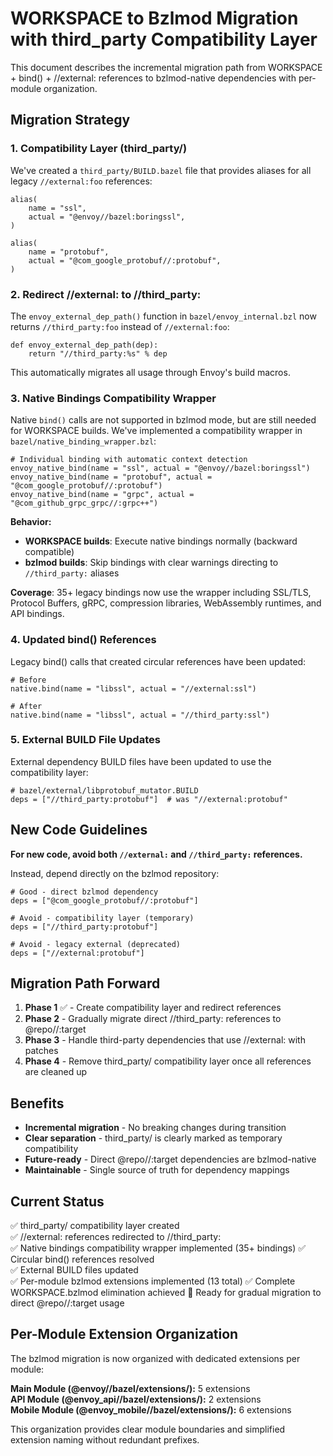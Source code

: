 # WORKSPACE to Bzlmod Migration with third_party Compatibility Layer

This document describes the incremental migration path from WORKSPACE + bind() + //external: references to bzlmod-native dependencies with per-module organization.

## Migration Strategy

### 1. Compatibility Layer (third_party/)

We've created a `third_party/BUILD.bazel` file that provides aliases for all legacy `//external:foo` references:

```starlark
alias(
    name = "ssl",
    actual = "@envoy//bazel:boringssl",
)

alias(
    name = "protobuf",
    actual = "@com_google_protobuf//:protobuf", 
)
```

### 2. Redirect //external: to //third_party:

The `envoy_external_dep_path()` function in `bazel/envoy_internal.bzl` now returns `//third_party:foo` instead of `//external:foo`:

```starlark
def envoy_external_dep_path(dep):
    return "//third_party:%s" % dep
```

This automatically migrates all usage through Envoy's build macros.

### 3. Native Bindings Compatibility Wrapper

Native `bind()` calls are not supported in bzlmod mode, but are still needed for WORKSPACE builds. We've implemented a compatibility wrapper in `bazel/native_binding_wrapper.bzl`:

```starlark
# Individual binding with automatic context detection
envoy_native_bind(name = "ssl", actual = "@envoy//bazel:boringssl")
envoy_native_bind(name = "protobuf", actual = "@com_google_protobuf//:protobuf")
envoy_native_bind(name = "grpc", actual = "@com_github_grpc_grpc//:grpc++")
```

**Behavior:**
- **WORKSPACE builds**: Execute native bindings normally (backward compatible)
- **bzlmod builds**: Skip bindings with clear warnings directing to `//third_party:` aliases

**Coverage**: 35+ legacy bindings now use the wrapper including SSL/TLS, Protocol Buffers, gRPC, compression libraries, WebAssembly runtimes, and API bindings.

### 4. Updated bind() References

Legacy bind() calls that created circular references have been updated:

```starlark
# Before
native.bind(name = "libssl", actual = "//external:ssl")

# After  
native.bind(name = "libssl", actual = "//third_party:ssl")
```

### 5. External BUILD File Updates

External dependency BUILD files have been updated to use the compatibility layer:

```starlark
# bazel/external/libprotobuf_mutator.BUILD
deps = ["//third_party:protobuf"]  # was "//external:protobuf"
```

## New Code Guidelines

**For new code, avoid both `//external:` and `//third_party:` references.**

Instead, depend directly on the bzlmod repository:

```starlark
# Good - direct bzlmod dependency
deps = ["@com_google_protobuf//:protobuf"]

# Avoid - compatibility layer (temporary)
deps = ["//third_party:protobuf"] 

# Avoid - legacy external (deprecated)
deps = ["//external:protobuf"]
```

## Migration Path Forward

1. **Phase 1** ✅ - Create compatibility layer and redirect references
2. **Phase 2** - Gradually migrate direct //third_party: references to @repo//:target  
3. **Phase 3** - Handle third-party dependencies that use //external: with patches
4. **Phase 4** - Remove third_party/ compatibility layer once all references are cleaned up

## Benefits

- **Incremental migration** - No breaking changes during transition
- **Clear separation** - third_party/ is clearly marked as temporary compatibility
- **Future-ready** - Direct @repo//:target dependencies are bzlmod-native
- **Maintainable** - Single source of truth for dependency mappings

## Current Status

✅ third_party/ compatibility layer created  
✅ //external: references redirected to //third_party:  
✅ Native bindings compatibility wrapper implemented (35+ bindings)
✅ Circular bind() references resolved  
✅ External BUILD files updated  
✅ Per-module bzlmod extensions implemented (13 total)
✅ Complete WORKSPACE.bzlmod elimination achieved
🔄 Ready for gradual migration to direct @repo//:target usage

## Per-Module Extension Organization

The bzlmod migration is now organized with dedicated extensions per module:

**Main Module (@envoy//bazel/extensions/):** 5 extensions  
**API Module (@envoy_api//bazel/extensions/):** 2 extensions  
**Mobile Module (@envoy_mobile//bazel/extensions/):** 6 extensions

This organization provides clear module boundaries and simplified extension naming without redundant prefixes.